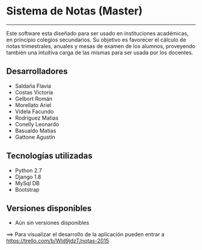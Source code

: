 # Sistema de Notas (Master)
-----------------
Este software esta diseñado para ser usado en instituciones académicas, en principio colegios secundarios. Su objetivo es favorecer el cálculo de notas trimestrales, anuales y mesas de examen de los alumnos, proveyendo también una intuitiva carga de las mismas para ser usada por los docentes.

Desarrolladores
---------------

* Saldaña Flavia
* Costas Victoria
* Gelbort Román
* Morellato Ariel
* Videla Facundo
* Rodriguez Matias
* Conelly Leonardo
* Basualdo Matias
* Gattone Agustín

Tecnologías utilizadas
----------------------

* Python 2.7
* Django 1.8
* MySql DB
* Bootstrap


Versiones disponibles
----------------------

* Aún sin versiones disponibles


==> Para visualizar el desarrollo de la aplicación pueden entrar a https://trello.com/b/WId9jdzT/notas-2015
